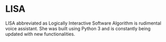 # LISA
LISA abbreviated as Logically Interactive Software Algorithm is rudimental voice assistant. She was built using Python 3 and is constantly being updated with new functionalities. 
